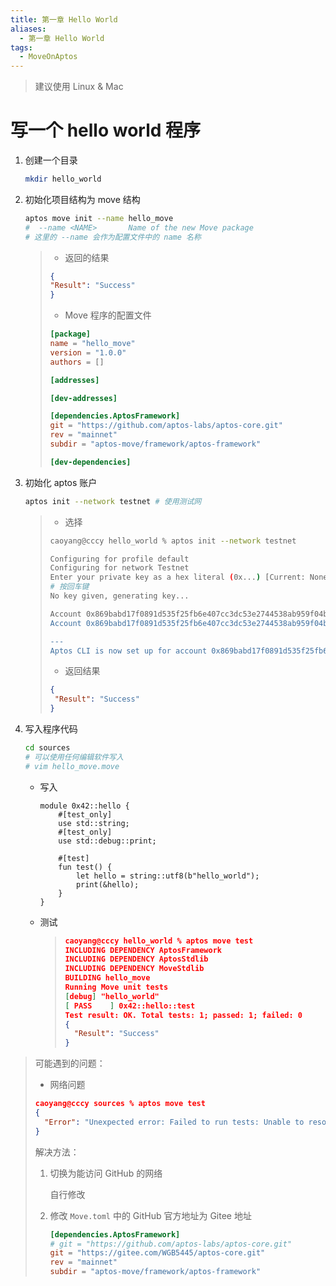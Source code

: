```yaml
---
title: 第一章 Hello World
aliases:
  - 第一章 Hello World
tags:
  - MoveOnAptos
---
```

> 建议使用 Linux & Mac

# 写一个 hello world 程序

1. 创建一个目录

    ```bash
    mkdir hello_world
    ```

2. 初始化项目结构为 move 结构

    ```bash
    aptos move init --name hello_move
    #  --name <NAME>       Name of the new Move package
    # 这里的 --name 会作为配置文件中的 name 名称
    ```

    > - 返回的结果
    >
    > ```json
    > {
    > "Result": "Success"
    > }
    > ```
    > - Move 程序的配置文件
    > 
    > ```toml
    > [package]
    > name = "hello_move"
    > version = "1.0.0"
    > authors = []
    > 
    > [addresses]
    > 
    > [dev-addresses]
    > 
    > [dependencies.AptosFramework]
    > git = "https://github.com/aptos-labs/aptos-core.git"
    > rev = "mainnet"
    > subdir = "aptos-move/framework/aptos-framework"
    > 
    > [dev-dependencies]
    > ```

3. 初始化 aptos 账户

    ```bash
    aptos init --network testnet # 使用测试网
    ```

    >- 选择
    >
    >```bash
    >caoyang@cccy hello_world % aptos init --network testnet
    >
    >Configuring for profile default
    >Configuring for network Testnet
    >Enter your private key as a hex literal (0x...) [Current: None | No input: Generate new key (or keep one if present)]
    ># 按回车键
    >No key given, generating key...
    >
    >Account 0x869babd17f0891d535f25fb6e407cc3dc53e2744538ab959f04b799bc83a59d9 doesn't exist, creating it and funding it with 100000000 Octas
    >Account 0x869babd17f0891d535f25fb6e407cc3dc53e2744538ab959f04b799bc83a59d9 funded successfully
    >
    >---
    >Aptos CLI is now set up for account 0x869babd17f0891d535f25fb6e407cc3dc53e2744538ab959f04b799bc83a59d9 as profile default!  Run `aptos --help` for more information about commands
    >```
    >
    >- 返回结果
    >
    >```json
    >{
    >  "Result": "Success"
    >}
    >```

4. 写入程序代码

    ```bash
    cd sources 
    # 可以使用任何编辑软件写入
    # vim hello_move.move 
    ```

    - 写入

        ```move
        module 0x42::hello {
            #[test_only]
            use std::string;
            #[test_only]
            use std::debug::print;
        
            #[test]
            fun test() {
                let hello = string::utf8(b"hello_world");
                print(&hello);
            }
        }
        ```
    
    - 测试
      
        > ```json
        > caoyang@cccy hello_world % aptos move test
        > INCLUDING DEPENDENCY AptosFramework
        > INCLUDING DEPENDENCY AptosStdlib
        > INCLUDING DEPENDENCY MoveStdlib
        > BUILDING hello_move
        > Running Move unit tests
        > [debug] "hello_world"
        > [ PASS    ] 0x42::hello::test
        > Test result: OK. Total tests: 1; passed: 1; failed: 0
        > {
        >   "Result": "Success"
        > }
        > ```





> 可能遇到的问题：
> 
>- 网络问题
>
> ```json
>caoyang@cccy sources % aptos move test
> {
>   "Error": "Unexpected error: Failed to run tests: Unable to resolve packages for package 'hello_move': While resolving dependency 'AptosFramework' in package 'hello_move': Failed to fetch to latest Git state for package 'AptosFramework', to skip set --skip-fetch-latest-git-deps | Exit status: exit status: 128"
> }
> ```
> 
> 解决方法：
>
> 1. 切换为能访问 GitHub 的网络
>
>     自行修改
>
> 2. 修改 `Move.toml` 中的 GitHub 官方地址为 Gitee 地址
>
>     ```toml
>    [dependencies.AptosFramework]
>     # git = "https://github.com/aptos-labs/aptos-core.git"
>     git = "https://gitee.com/WGB5445/aptos-core.git"
>     rev = "mainnet"
>     subdir = "aptos-move/framework/aptos-framework"
>    ```




